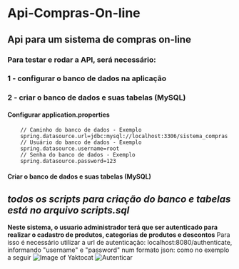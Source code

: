 # Api-Compras-On-line
## Api para um sistema de compras on-line

### Para testar e rodar a API, será necessário:   
 
 ### 1 - configurar o banco de dados na aplicação
 ### 2 - criar o banco de dados e suas tabelas (MySQL)
 
 #### Configurar application.properties                                                                                                                                                           
        // Caminho do banco de dados - Exemplo                                                                                                                                              
        spring.datasource.url=jdbc:mysql://localhost:3306/sistema_compras                                                                                                                                                                                                                                           
        // Usuário do banco de dados - Exemplo                                                                                                                                                
        spring.datasource.username=root                                                                                                                                                            
        // Senha do banco de dados - Exemplo                                                                                                                                                      
        spring.datasource.password=123                                                                                                                                                          
 #### Criar o banco de dados e suas tabelas (MySQL)                                                                                                                                          
   *todos os scripts para criação do banco e tabelas está no arquivo scripts.sql*      
-----------------------------------------------------------------------------------------------------------------------------------------------------------------------------------

**Neste sistema, o usuario administrador terá que ser autenticado para realizar o cadastro de produtos, categorias de produtos e descontos**                                                                                                                                                                                                                            Para isso é necessário utilizar a url de autenticação: localhost:8080/authenticate, informando "username" e "password" num formato json: como no exemplo a seguir
![Image of Yaktocat](https://octodex.github.com/images/yaktocat.png)
![Autenticar](https://i.imgur.com/7Tobvex.png)
